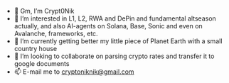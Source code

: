 - 👋 Gm, I’m Crypt0Nik
- 👀 I’m interested in L1, L2, RWA and DePin and fundamental altseason actually, and also AI-agents on Solana, Base, Sonic and even on Avalanche, frameworks, etc.
- 🌱 I’m currently getting better my little piece of Planet Earth with a small country house 
- 💞️ I’m looking to collaborate on parsing crypto rates and transfer it to google documents
- 📫 E-mail me to cryptoniknik@gmail.com
